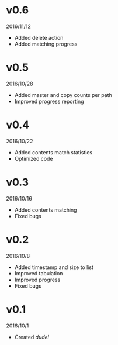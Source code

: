 # v0.6
2016/11/12
- Added delete action
- Added matching progress

# v0.5
2016/10/28
- Added master and copy counts per path
- Improved progress reporting

# v0.4
2016/10/22
- Added contents match statistics
- Optimized code

# v0.3
2016/10/16
- Added contents matching
- Fixed bugs

# v0.2
2016/10/8
- Added timestamp and size to list
- Improved tabulation
- Improved progress
- Fixed bugs

# v0.1
2016/10/1
- Created *dudel*